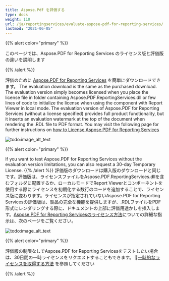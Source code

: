 ```yaml
---
title: Aspose.Pdf を評価する
type: docs
weight: 110
url: /ja/reportingservices/evaluate-aspose-pdf-for-reporting-services/
lastmod: "2021-06-05"
---
```


{{% alert color="primary" %}}

このページでは、Aspose.PDF for Reporting Services のライセンス版と評価版の違いを説明します

{{% /alert %}}

評価のために [Aspose.PDF for Reporting Services](https://downloads.aspose.com/pdf/reportingservices) を簡単にダウンロードできます。 The evaluation download is the same as the purchased download. The evaluation version simply becomes licensed when you place the license file in folder containing Aspose.PDF.ReportingServices.dll or few lines of code to initialize the license when using the component with Report Viewer in local mode. The evaluation version of Aspose.PDF for Reporting Services (without a license specified) provides full product functionality, but it inserts an evaluation watermark at the top of the document when rendering the .RDL file to PDF format. You may visit the following page for further instructions on [how to License Aspose.PDF for Reporting Services](/pdf/ja/reportingservices/license-aspose-pdf-for-reporting-services/)

![todo:image_alt_text](evaluate-aspose-pdf-for-reporting-services_1.png)

{{% alert color="primary" %}}

If you want to test Aspose.PDF for Reporting Services without the evaluation version limitations, you can also request a 30-day Temporary License.
{{% /alert %}}
評価版のダウンロードは購入版のダウンロードと同じです。評価版は、ライセンスファイルをAspose.PDF.ReportingServices.dllを含むフォルダに配置するか、ローカルモードでReport Viewerとコンポーネントを使用する際にライセンスを初期化する数行のコードを追加することで、ライセンス版に変わります。ライセンスが指定されていないAspose.PDF for Reporting Servicesの評価版は、製品の完全な機能を提供しますが、.RDLファイルをPDF形式にレンダリングする際に、ドキュメントの上部に評価用透かしを挿入します。[Aspose.PDF for Reporting Servicesのライセンス方法](/pdf/ja/reportingservices/license-aspose-pdf-for-reporting-services/)についての詳細な指示は、次のページをご覧ください。

![todo:image_alt_text](evaluate-aspose-pdf-for-reporting-services_1.png)

{{% alert color="primary" %}}

評価版の制限なしでAspose.PDF for Reporting Servicesをテストしたい場合は、30日間の一時ライセンスをリクエストすることもできます。  [一時的なライセンスを取得する方法](<https://about.aspose.com/>) を参照してください

{{% /alert %}}